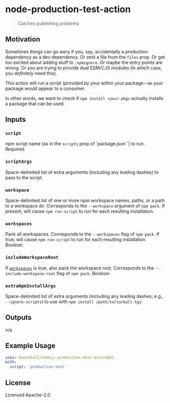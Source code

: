 # node-production-test-action

> Catches publishing problems

## Motivation

Sometimes things can go awry if you, say, accidentally a production dependency as a dev dependency. Or omit a file from the `files` prop. Or get too excited about adding stuff to `.npmignore`. Or maybe the entry points are wrong. Or you are trying to provide dual ESM/CJS modules (in which case, you _definitely_ need this).

This action will run a script (provided by you) within your package--as your package would appear to a consumer.

In other words, we want to check if `npm install <your-pkg>` actually installs a package that can be used.

## Inputs

### `script`

npm script name (as in the `scripts` prop of `package.json``) to run. _Required._

### `scriptArgs`

Space-delimited list of extra arguments (including any leading dashes) to pass to the script.

### `workspace`

Space-delimited list of one or more npm workspace names, paths, or a path to a workspace dir. Corresponds to the `--workspace` argument of `npm pack`. If present, will cause `npm run-script` to run for each resulting installation.

### `workspaces`

Pack all workspaces. Corresponds to the `--workspaces` flag of `npm pack`. If true, will cause `npm run-script` to run for each resulting installation. _Boolean._

### `includeWorkspaceRoot`

If [`workspaces`](#workspaces) is true, also pack the workspace root. Corresponds to the `--include-workspace-root` flag of `npm pack`. _Boolean._

### `extraNpmInstallArgs`

Space-delimited list of extra arguments (including any leading dashes; e.g., `--ignore-scripts`) to use with `npm install /path/to/tarball.tgz`.

## Outputs

n/a

## Example Usage

```yaml
uses: boneskull/nodejs-production-test-action@v1
with:
  script: 'production-test'
```

## License

Licensed Apache-2.0

